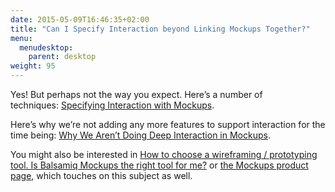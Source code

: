 ```yaml
---
date: 2015-05-09T16:46:35+02:00
title: "Can I Specify Interaction beyond Linking Mockups Together?"
menu:
  menudesktop:
    parent: desktop
weight: 95
---
```

Yes! But perhaps not the way you expect. Here’s a number of techniques: [Specifying Interaction with Mockups](/tutorials/specifyinginteraction/).

Here’s why we’re not adding any more features to support interaction for the time being: [Why We Aren’t Doing Deep Interaction in Mockups](http://blogs.balsamiq.com/ux/2011/06/17/why-we-arent-doing-interaction/).

You might also be interested in [How to choose a wireframing / prototyping tool. Is Balsamiq Mockups the right tool for me?](/sales/howtochoose/) or [the Mockups product page](https://balsamiq.com/products/mockups/#noproto), which touches on this subject as well.
